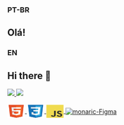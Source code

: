 ### PT-BR
## Olá!

### EN

## Hi there 👋

<!--
**monaric/monaric** is a ✨ _special_ ✨ repository because its `README.md` (this file) appears on your GitHub profile.

Here are some ideas to get you started:

- 🔭 I’m currently working on ...
- 🌱 I’m currently learning ...
- 👯 I’m looking to collaborate on ...
- 🤔 I’m looking for help with ...
- 💬 Ask me about ...
- 📫 How to reach me: ...
- 😄 Pronouns: ...
- ⚡ Fun fact: ...
-->
<div>
  <a href="https://github.com/bertassilaura">
  <img height="150em" src="https://github-readme-stats.vercel.app/api?username=monaric&show_icons=true&theme=jolly&include_all_commits=true&count_private=true"/>
  <img height="150em" src="https://github-readme-stats.vercel.app/api/top-langs/?username=monaric&layout=compact&langs_count=7&theme=jolly"/>
</div>

 <div style="display: inline_block"><br>
  <img align="center" alt="monaric-HTML" height="30" width="40" src="https://raw.githubusercontent.com/devicons/devicon/master/icons/html5/html5-original.svg">
  <img align="center" alt="monaric-CSS" height="30" width="40" src="https://raw.githubusercontent.com/devicons/devicon/master/icons/css3/css3-original.svg">
  <img align="center" alt="monaric-Javascript" height="30" width="40" src="https://raw.githubusercontent.com/devicons/devicon/master/icons/javascript/javascript-original.svg">
  <img align="center" alt="monaric-Figma" height="30" width="40" src="https://cdn.jsdelivr.net/gh/devicons/devicon/icons/figma/figma-original.svg">
